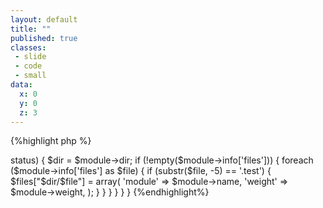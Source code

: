 ```yaml
---
layout: default
title: ""
published: true
classes:
 - slide
 - code
 - small
data:
  x: 0
  y: 0
  z: 3
---
```


{%highlight php %}
<?php
function simpletest_registry_files_alter(&$files, $modules) {
  foreach ($modules as $module) {
    // Only add test files for disabled modules, as enabled 
    // modules should already include any test files they provide.
    if (!$module->status) {
      $dir = $module->dir;
      if (!empty($module->info['files'])) {
        foreach ($module->info['files'] as $file) {
          if (substr($file, -5) == '.test') {
            $files["$dir/$file"] = array(
              'module' => $module->name,
              'weight' => $module->weight,
            );
          }
        }
      }
    }
  }
}
{%endhighlight%}
